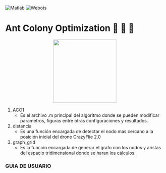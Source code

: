 ![Matlab](https://img.shields.io/badge/Matlab-R2018b-orange)
![Webots](https://img.shields.io/badge/Webots-R2022a-red)

# Ant Colony Optimization :ant: :ant: :ant:

<div id="header" align="center">
 <img src="https://user-images.githubusercontent.com/60333304/203876818-7c387308-8f45-4c76-8a62-0c51ac23f6ae.png" width = "200"/>
</div>






1. ACO1
      - Es el archivo .m principal del algoritmo donde se pueden modificar parametros, figuras entre otras configuraciones y resultados.
2. distancia
      - Es una función encargada de detectar el nodo mas cercano a la posición inicial del drone CrazyFlie 2.0 
3. graph_grid
      - Es la función encargada de generar el grafo con los nodos y aristas del espacio tridimensional donde se haran los cálculos.  
  
 ### GUIA DE USUARIO

